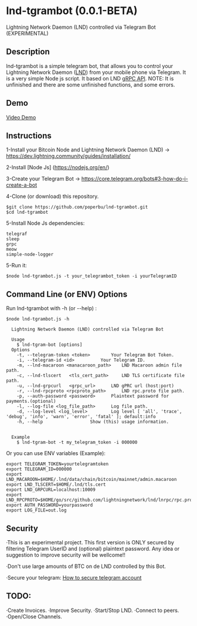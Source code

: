 # lnd-tgrambot (0.0.1-BETA)
Lightning Network Daemon (LND) controlled via Telegram Bot (EXPERIMENTAL)
## Description
lnd-tgrambot is a simple telegram bot, that allows you to control your Lightning Network Daemon ([LND](https://github.com/lightningnetwork/lnd)) from your mobile phone via Telegram. It is a very simple Node js script. It based on LND [gRPC API](https://api.lightning.community/). 
NOTE: It is unfinished and there are some unfinished functions, and some errors.

## Demo

[Video Demo](https://twitter.com/poperbu/status/1069913426124791808)

## Instructions

1-Install your Bitcoin Node and Lightning Network Daemon (LND) -> https://dev.lightning.community/guides/installation/

2-Install [Node Js] (https://nodejs.org/en/)

3-Create your Telegram Bot -> https://core.telegram.org/bots#3-how-do-i-create-a-bot

4-Clone (or download) this repository.
```
$git clone https://github.com/poperbu/lnd-tgrambot.git
$cd lnd-tgrambot
```

5-Install Node Js dependencies:
```
telegraf
sleep
grpc
meow
simple-node-logger
```

5-Run it:

 ```
$node lnd-tgrambot.js -t your_telegrambot_token -i yourTelegramID
```


## Command Line (or ENV) Options

Run lnd-tgrambot with -h (or --help) :

```
$node lnd-tgrambot.js -h

  Lightning Network Daemon (LND) controlled via Telegram Bot

  Usage
    $ lnd-tgram-bot [options]
  Options
    -t, --telegram-token <token> 		Your Telegram Bot Token.
    -i, --telegram-id <id>			Your Telegram ID.
    -m, --lnd-macaroon <manacaroon_path>	LND Macaroon admin file path.
    -c, --lnd-tlscert	<tls_cert_path>		LND TLS certificate file path.
    -u, --lnd-grpcurl	<grpc_url>		LND gPRC url (host:port)
    -r, --lnd-rpcproto <rpcproto_path>		LND rpc.proto file path.
    -p, --auth-password <password>		Plaintext password for payments.(optional)
    -l, --log-file <log_file_path>		Log file path.
    -d, --log-level <log_level>			Log level [ 'all', 'trace', 'debug', 'info', 'warn', 'error', 'fatal' ]; default:info
    -h, --help					Show (this) usage information.


  Example
    $ lnd-tgram-bot -t my_telegram_token -i 000000
```
Or you can use ENV variables (Example):

```
export TELEGRAM_TOKEN=yourtelegramtoken
export TELEGRAM_ID=000000
export LND_MACAROON=$HOME/.lnd/data/chain/bitcoin/mainnet/admin.macaroon
export LND_TLSCERT=$HOME/.lnd/tls.cert
export LND_GRPCURL=localhost:10009
export LND_RPCPROTO=$HOME/go/src/github.com/lightningnetwork/lnd/lnrpc/rpc.proto
export AUTH_PASSWORD=yourpassword
export LOG_FILE=out.log
```

## Security

·This is an experimental project. This first version is ONLY secured by filtering Telegram UserID and (optional) plaintext password. Any idea or suggestion to improve security will be wellcome!!

·Don't use large amounts of BTC on de LND controlled by this Bot.

·Secure your telegram: [How to secure telegram account](https://www.cyclonis.com/how-to-secure-telegram-account-protect-from-hackers/)

## TODO:

·Create Invoices.
·Improve Security.
·Start/Stop LND.
·Connect to peers.
·Open/Close Channels.








